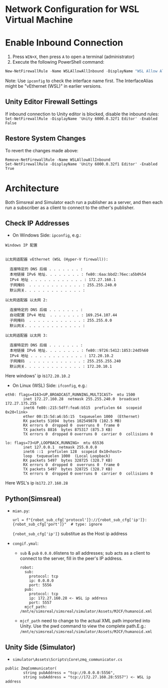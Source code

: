 # Network Configuration for WSL Virtual Machine

# Enable Inbound Connection
1. Press `WIN+X`, then press `A` to open a terminal (administrator)
2. Execute the following PowerShell command:
```powershell
New-NetFirewallRule -Name WSLAllowAllInbound -DisplayName "WSL Allow All Inbound" -Direction Inbound -InterfaceAlias "vEthernet (WSL (Hyper-V firewall))" -Action Allow
```
Note: Use `ipconfig` to check the interface name first. The InterfaceAlias might be "vEthernet (WSL)" in earlier versions.

## Unity Editor Firewall Settings
If inbound connection to Unity editor is blocked, disable the inbound rules:
`Set-NetFirewallRule -DisplayName 'Unity 6000.0.32f1 Editor' -Enabled False`

## Restore System Changes
To revert the changes made above:
```
Remove-NetFirewallRule -Name WSLAllowAllInbound
Set-NetFirewallRule -DisplayName 'Unity 6000.0.32f1 Editor' -Enabled True
```

# Architecture
Both Simsreal and Simulator each run a publisher as a server, and then each run a subscriber as a client to connect to the other's publisher.

## Check IP Addresses
- On Windows Side: `ipconfig`, e.g.:
 ```
Windows IP 配置


以太网适配器 vEthernet (WSL (Hyper-V firewall)):

   连接特定的 DNS 后缀 . . . . . . . :
   本地链接 IPv6 地址. . . . . . . . : fe80::6aa:bbd2:76ec:a5b0%54
   IPv4 地址 . . . . . . . . . . . . : 172.27.160.1
   子网掩码  . . . . . . . . . . . . : 255.255.240.0
   默认网关. . . . . . . . . . . . . :

以太网适配器 以太网 2:

   连接特定的 DNS 后缀 . . . . . . . :
   自动配置 IPv4 地址  . . . . . . . : 169.254.107.44
   子网掩码  . . . . . . . . . . . . : 255.255.0.0
   默认网关. . . . . . . . . . . . . :

以太网适配器 以太网 3:

   连接特定的 DNS 后缀 . . . . . . . :
   本地链接 IPv6 地址. . . . . . . . : fe80::9726:5412:1853:24d5%60
   IPv4 地址 . . . . . . . . . . . . : 172.20.10.2
   子网掩码  . . . . . . . . . . . . : 255.255.255.240
   默认网关. . . . . . . . . . . . . : 172.20.10.1
```
Here windows' ip is`172.20.10.2`

- On Linux (WSL) Side: `ifconfig`, e.g.:
```
eth0: flags=4163<UP,BROADCAST,RUNNING,MULTICAST>  mtu 1500
        inet 172.27.160.28  netmask 255.255.240.0  broadcast 172.27.175.255
        inet6 fe80::215:5dff:fea6:b515  prefixlen 64  scopeid 0x20<link>
        ether 00:15:5d:a6:b5:15  txqueuelen 1000  (Ethernet)
        RX packets 51694  bytes 102549878 (102.5 MB)
        RX errors 0  dropped 0  overruns 0  frame 0
        TX packets 8816  bytes 875317 (875.3 KB)
        TX errors 0  dropped 0 overruns 0  carrier 0  collisions 0

lo: flags=73<UP,LOOPBACK,RUNNING>  mtu 65536
        inet 127.0.0.1  netmask 255.0.0.0
        inet6 ::1  prefixlen 128  scopeid 0x10<host>
        loop  txqueuelen 1000  (Local Loopback)
        RX packets 5497  bytes 328725 (328.7 KB)
        RX errors 0  dropped 0  overruns 0  frame 0
        TX packets 5497  bytes 328725 (328.7 KB)
        TX errors 0  dropped 0 overruns 0  carrier 0  collisions 0
```
Here WSL's ip is`172.27.160.28`

## Python(Simsreal)
- `mian.py`:
    ```
    url = f"{robot_sub_cfg['protocol']}://{robot_sub_cfg['ip']}:{robot_sub_cfg['port']}"  # type: ignore
    ```
    `{robot_sub_cfg['ip']}` substitue as the Host ip address

- `congif.ymal`:
    - `sub` & `pub`
    `0.0.0.0`listens to all addresses; sub acts as a client to connect to the server, fill in the peer's IP address.
        ```
        robot:
          sub:
            protocol: tcp
            ip: 0.0.0.0
            port: 5556
          pub:
            protocol: tcp
            ip: 172.27.160.28 <- WSL ip address
            port: 5557
          mjcf_path: /mnt/e/simsreal/simsreal/simulator/Assets/MJCF/humanoid.xml
        ```
    - `mjcf_path` need to change to the actual XML path imported into Unity. Use the pwd command to view the complete path.E.g.: `/mnt/e/simsreal/simsreal/simulator/Assets/MJCF/humanoid.xml`


## Unity Side (Simulator)
- `simulator\Assets\Scripts\Core\zmq_communicator.cs`
```
public ZmqCommunicator(
        string pubAddress = "tcp://0.0.0.0:5556",
        string subAddress = "tcp://172.27.160.28:5557") <- WSL ip address
```
